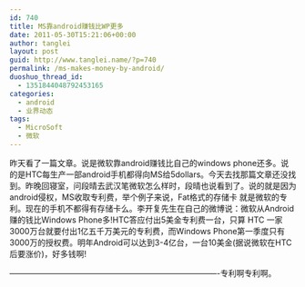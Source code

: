 ```yaml
---
id: 740
title: MS靠android赚钱比WP更多
date: 2011-05-30T15:21:06+00:00
author: tanglei
layout: post
guid: http://www.tanglei.name/?p=740
permalink: /ms-makes-money-by-android/
duoshuo_thread_id:
  - 1351844048792453165
categories:
  - android
  - 业界动态
tags:
  - MicroSoft
  - 微软
---
```

昨天看了一篇文章。说是微软靠android赚钱比自己的windows phone还多。说的是HTC每生产一部android手机都得向MS给5dollars。今天去找那篇文章还没找到。昨晚回寝室，问段晴去武汉笔微软怎么样时，段晴也说看到了。说的就是因为android侵权，MS收取专利费，举个例子来说，Fat格式的存储卡 就是微软的专利。现在的手机不都得有存储卡么。李开复先生在自己的微博说：微软从Android赚的钱比Windows Phone多!HTC答应付出5美金专利费一台，只算 HTC 一家3000万台就要付出1亿五千万美元的专利费，而Windows Phone第一季度只有3000万的授权费。明年Android可以达到3-4亿台，一台10美金(据说微软在HTC后要涨价)，好多钱啊!
  
&#8212;&#8212;&#8212;&#8212;&#8212;&#8212;&#8212;&#8212;&#8212;&#8212;&#8212;&#8212;&#8212;&#8212;&#8212;&#8212;&#8212;&#8212;&#8212;&#8212;&#8212;&#8212;&#8212;&#8212;&#8212;&#8212;-专利啊专利啊。